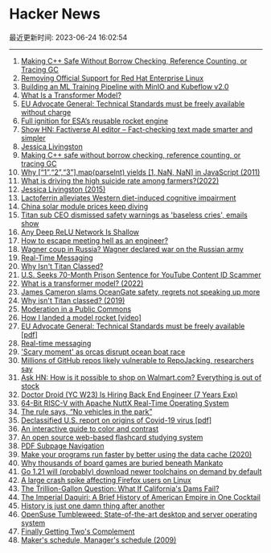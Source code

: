 # Hacker News

最近更新时间: 2023-06-24 16:02:54

--- 
1. [Making C++ Safe Without Borrow Checking, Reference Counting, or Tracing GC](https://verdagon.dev/blog/vale-memory-safe-cpp) 
2. [Removing Official Support for Red Hat Enterprise Linux](https://www.jeffgeerling.com/blog/2023/removing-official-support-red-hat-enterprise-linux) 
3. [Building an ML Training Pipeline with MinIO and Kubeflow v2.0](https://blog.min.io/building-an-ml-training-pipeline-with-minio-and-kubeflow-v2-0/) 
4. [What Is a Transformer Model?](https://blogs.nvidia.com/blog/2022/03/25/what-is-a-transformer-model/) 
5. [EU Advocate General: Technical Standards must be freely available without charge](https://curia.europa.eu/jcms/upload/docs/application/pdf/2023-06/cp230110en.pdf) 
6. [Full ignition for ESA’s reusable rocket engine](https://www.esa.int/Enabling_Support/Space_Transportation/Full_ignition_for_ESA_s_reusable_rocket_engine) 
7. [Show HN: Factiverse AI editor – Fact-checking text made smarter and simpler](https://editor.factiverse.ai/) 
8. [Jessica Livingston](http://www.paulgraham.com/jessica.html) 
9. [Making C++ safe without borrow checking, reference counting, or tracing GC](https://verdagon.dev/blog/vale-memory-safe-cpp) 
10. [Why [“1”,“2”,“3”].map(parseInt) yields [1, NaN, NaN] in JavaScript (2011)](https://wirfs-brock.com/allen/posts/166) 
11. [What is driving the high suicide rate among farmers?(2022)](https://news.illinois.edu/view/6367/1856210606) 
12. [Jessica Livingston (2015)](http://www.paulgraham.com/jessica.html) 
13. [Lactoferrin alleviates Western diet-induced cognitive impairment](https://linkinghub.elsevier.com/retrieve/pii/S2665927123001016) 
14. [China solar module prices keep diving](https://www.pv-magazine.com/2023/06/23/china-solar-module-prices-keep-diving/) 
15. [Titan sub CEO dismissed safety warnings as 'baseless cries', emails show](https://www.bbc.com/news/world-us-canada-65998914) 
16. [Any Deep ReLU Network Is Shallow](https://arxiv.org/abs/2306.11827) 
17. [How to escape meeting hell as an engineer?](https://news.ycombinator.com/item?id=36452182) 
18. [Wagner coup in Russia? Wagner declared war on the Russian army](https://www.worldbulletin.net/asia-pacific/wagner-coup-in-russia-wagner-declared-war-on-the-russian-army-h215840.html) 
19. [Real-Time Messaging](https://slack.engineering/real-time-messaging/) 
20. [Why Isn't Titan Classed?](http://web.archive.org/web/20200807162348/https://oceangate.com/news-and-media/blog/2019-0221-why-titan-is-not-classed.html) 
21. [U.S. Seeks 70-Month Prison Sentence for YouTube Content ID Scammer](https://torrentfreak.com/u-s-seeks-70-month-prison-sentence-for-youtube-content-id-scammer-230623/) 
22. [What is a transformer model? (2022)](https://blogs.nvidia.com/blog/2022/03/25/what-is-a-transformer-model/) 
23. [James Cameron slams OceanGate safety, regrets not speaking up more](https://www.npr.org/2023/06/23/1183975136/james-cameron-titanic-titan-sub) 
24. [Why isn't Titan classed? (2019)](http://web.archive.org/web/20200807162348/https://oceangate.com/news-and-media/blog/2019-0221-why-titan-is-not-classed.html) 
25. [Moderation in a Public Commons](https://blueskyweb.xyz/blog/6-23-2023-moderation-proposals) 
26. [How I landed a model rocket [video]](https://www.youtube.com/watch?v=1GanrexRyVY) 
27. [EU Advocate General: Technical Standards must be freely available [pdf]](https://curia.europa.eu/jcms/upload/docs/application/pdf/2023-06/cp230110en.pdf) 
28. [Real-time messaging](https://slack.engineering/real-time-messaging/) 
29. ['Scary moment' as orcas disrupt ocean boat race](https://www.cbc.ca/sports/orcas-ramming-boats-spain-portugal-1.6886891) 
30. [Millions of GitHub repos likely vulnerable to RepoJacking, researchers say](https://www.bleepingcomputer.com/news/security/millions-of-github-repos-likely-vulnerable-to-repojacking-researchers-say/) 
31. [Ask HN: How is it possible to shop on Walmart.com? Everything is out of stock](https://news.ycombinator.com/item?id=36454184) 
32. [Doctor Droid (YC W23) Is Hiring Back End Engineer (7 Years Exp)](https://www.ycombinator.com/companies/doctor-droid/jobs/euNMtT4-senior-backend-7-yrs) 
33. [64-Bit RISC-V with Apache NuttX Real-Time Operating System](https://lupyuen.codeberg.page/articles/riscv.html) 
34. [The rule says, “No vehicles in the park”](https://novehiclesinthepark.com/) 
35. [Declassified U.S. report on origins of Covid-19 virus [pdf]](https://www.dni.gov/files/ODNI/documents/assessments/Report-on-Potential-Links-Between-the-Wuhan-Institute-of-Virology-and-the-Origins-of-COVID-19-20230623.pdf) 
36. [An interactive guide to color and contrast](https://colorandcontrast.com/) 
37. [An open source web-based flashcard studying system](https://github.com/hwgilbert16/scholarsome) 
38. [PDF Subpage Navigation](https://nibblestew.blogspot.com/2023/06/pdf-subpage-navigation.html) 
39. [Make your programs run faster by better using the data cache (2020)](https://johnnysswlab.com/make-your-programs-run-faster-by-better-using-the-data-cache/) 
40. [Why thousands of board games are buried beneath Mankato](https://www.startribune.com/anti-monopoly-mankato-landfill-board-game-history/600279625/) 
41. [Go 1.21 will (probably) download newer toolchains on demand by default](https://utcc.utoronto.ca/~cks/space/blog/programming/Go121ToolchainDownloads) 
42. [A large crash spike affecting Firefox users on Linux](https://fosstodon.org/@gabrielesvelto/110592904713090347) 
43. [The Trillion-Gallon Question: What If California's Dams Fail?](https://www.nytimes.com/2023/06/22/magazine/california-dams.html) 
44. [The Imperial Daquiri: A Brief History of American Empire in One Cocktail](https://www.historians.org/research-and-publications/perspectives-on-history/summer-2023/the-imperial-daiquiri-a-brief-history-of-american-empire-in-one-cocktail) 
45. [History is just one damn thing after another](https://collabfund.com/blog/how-this-all-happened/) 
46. [OpenSuse Tumbleweed: State-of-the-art desktop and server operating system](https://get.opensuse.org/tumbleweed/) 
47. [Finally Getting Two's Complement](https://neugierig.org/software/blog/2023/06/twos-complement.html) 
48. [Maker's schedule, Manager's schedule (2009)](http://www.paulgraham.com/makersschedule.html) 

